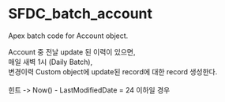 # SFDC_batch_account
Apex batch code for Account object.
<html>
<body>
Account 중 전날 update 된 이력이 있으면, <br/>
매일 새벽 1시 (Daily Batch),<br/>
변경이력 Custom object에 update된 record에 대한 record 생성한다.<br/>
<br/>
힌트 
-> Now() - LastModifiedDate = 24 이하일 경우
</body>
</html>
